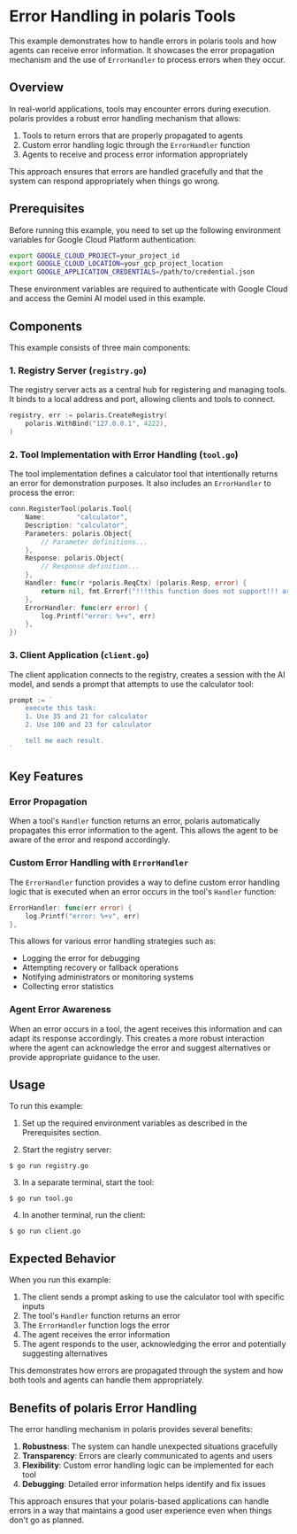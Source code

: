# Error Handling in polaris Tools

This example demonstrates how to handle errors in polaris tools and how agents can receive error information. It showcases the error propagation mechanism and the use of `ErrorHandler` to process errors when they occur.

## Overview

In real-world applications, tools may encounter errors during execution. polaris provides a robust error handling mechanism that allows:

1. Tools to return errors that are properly propagated to agents
2. Custom error handling logic through the `ErrorHandler` function
3. Agents to receive and process error information appropriately

This approach ensures that errors are handled gracefully and that the system can respond appropriately when things go wrong.

## Prerequisites

Before running this example, you need to set up the following environment variables for Google Cloud Platform authentication:

```bash
export GOOGLE_CLOUD_PROJECT=your_project_id
export GOOGLE_CLOUD_LOCATION=your_gcp_project_location
export GOOGLE_APPLICATION_CREDENTIALS=/path/to/credential.json
```

These environment variables are required to authenticate with Google Cloud and access the Gemini AI model used in this example.

## Components

This example consists of three main components:

### 1. Registry Server (`registry.go`)

The registry server acts as a central hub for registering and managing tools. It binds to a local address and port, allowing clients and tools to connect.

```go
registry, err := polaris.CreateRegistry(
    polaris.WithBind("127.0.0.1", 4222),
)
```

### 2. Tool Implementation with Error Handling (`tool.go`)

The tool implementation defines a calculator tool that intentionally returns an error for demonstration purposes. It also includes an `ErrorHandler` to process the error:

```go
conn.RegisterTool(polaris.Tool{
    Name:        "calculator",
    Description: "calculator",
    Parameters: polaris.Object{
        // Parameter definitions...
    },
    Response: polaris.Object{
        // Response definition...
    },
    Handler: func(r *polaris.ReqCtx) (polaris.Resp, error) {
        return nil, fmt.Errorf("!!!this function does not support!!! args=%v", r.Req())
    },
    ErrorHandler: func(err error) {
        log.Printf("error: %+v", err)
    },
})
```

### 3. Client Application (`client.go`)

The client application connects to the registry, creates a session with the AI model, and sends a prompt that attempts to use the calculator tool:

```go
prompt := `
    execute this task:
    1. Use 35 and 21 for calculator
    2. Use 100 and 23 for calculator

    tell me each result.
`
```

## Key Features

### Error Propagation

When a tool's `Handler` function returns an error, polaris automatically propagates this error information to the agent. This allows the agent to be aware of the error and respond accordingly.

### Custom Error Handling with `ErrorHandler`

The `ErrorHandler` function provides a way to define custom error handling logic that is executed when an error occurs in the tool's `Handler` function:

```go
ErrorHandler: func(err error) {
    log.Printf("error: %+v", err)
},
```

This allows for various error handling strategies such as:
- Logging the error for debugging
- Attempting recovery or fallback operations
- Notifying administrators or monitoring systems
- Collecting error statistics

### Agent Error Awareness

When an error occurs in a tool, the agent receives this information and can adapt its response accordingly. This creates a more robust interaction where the agent can acknowledge the error and suggest alternatives or provide appropriate guidance to the user.

## Usage

To run this example:

1. Set up the required environment variables as described in the Prerequisites section.

2. Start the registry server:
```shell
$ go run registry.go
```

3. In a separate terminal, start the tool:
```shell
$ go run tool.go
```

4. In another terminal, run the client:
```shell
$ go run client.go
```

## Expected Behavior

When you run this example:

1. The client sends a prompt asking to use the calculator tool with specific inputs
2. The tool's `Handler` function returns an error
3. The `ErrorHandler` function logs the error
4. The agent receives the error information
5. The agent responds to the user, acknowledging the error and potentially suggesting alternatives

This demonstrates how errors are propagated through the system and how both tools and agents can handle them appropriately.

## Benefits of polaris Error Handling

The error handling mechanism in polaris provides several benefits:

1. **Robustness**: The system can handle unexpected situations gracefully
2. **Transparency**: Errors are clearly communicated to agents and users
3. **Flexibility**: Custom error handling logic can be implemented for each tool
4. **Debugging**: Detailed error information helps identify and fix issues

This approach ensures that your polaris-based applications can handle errors in a way that maintains a good user experience even when things don't go as planned.
